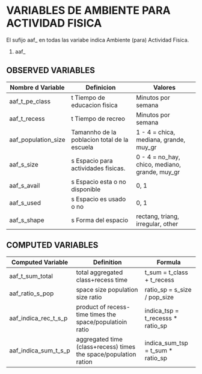 # VARIABLES DE AMBIENTE PARA ACTIVIDAD FISICA
El sufijo aaf_ en todas las variabe indica Ambiente (para) Actividad Fisica.

1. aaf_

## OBSERVED VARIABLES
| Nombre d Variable | Definicion | Valores |
| ----------------- | -----------| ------- |
| aaf_t_pe_class| t Tiempo de educacion fisica          | Minutos por semana |
| aaf_t_recess	| t Tiempo de recreo                    | Minutos por semana |
| aaf_population_size | Tamannho de la poblacion total de la escuela | 1 - 4 = chica, mediana, grande, muy_gr |
| aaf_s_size	| s Espacio para actividades fisicas.   | 0 - 4 = no_hay, chico, mediano, grande, muy_gr|
| aaf_s_avail	| s Espacio esta o no disponible        | 0, 1 |
| aaf_s_used	| s Espacio es usado o no               | 0, 1 |
| aaf_s_shape	| s Forma del espacio                   | rectang, triang, irregular, other |

## COMPUTED VARIABLES
| Computed Variable | Definition | Formula |
| ----------------- | -----------| ------- |
| aaf_t_sum_total | total aggregated class+recess time  | t_sum = t_class + t_recess    |
| aaf_ratio_s_pop | space size population size ratio    | ratio_sp = s_size / pop_size     |
| aaf_indica_rec_t_s_p | product of recess-time times the space/populatioin ratio   | indica_tsp = t_recesss * ratio_sp          |
| aaf_indica_sum_t_s_p | aggregated time (class+recess) times the space/population ration   | indica_sum_tsp = t_sum * ratio_sp  |

